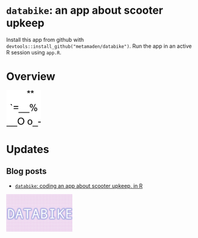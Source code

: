 # `databike`: an app about scooter upkeep

Install this app from github with `devtools::install_github("metamaden/databike")`. Run the app in an active R session using `app.R`.

# Overview

[<img style="float: center;" src = "/appnotes/imgs/drive.gif" height="100"/>]()

# Updates

## Blog posts

* [`databike`: coding an app about scooter upkeep, in R]()



[<img style="float: center;" src = "/appnotes/imgs/logo.gif" height="100"/>]()

